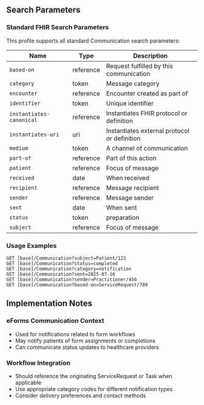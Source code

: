 ## Search Parameters

### Standard FHIR Search Parameters

This profile supports all standard Communication search parameters:

| Name | Type | Description |
|------|------|-------------|
| `based-on` | reference | Request fulfilled by this communication |
| `category` | token | Message category |
| `encounter` | reference | Encounter created as part of |
| `identifier` | token | Unique identifier |
| `instantiates-canonical` | reference | Instantiates FHIR protocol or definition |
| `instantiates-uri` | uri | Instantiates external protocol or definition |
| `medium` | token | A channel of communication |
| `part-of` | reference | Part of this action |
| `patient` | reference | Focus of message |
| `received` | date | When received |
| `recipient` | reference | Message recipient |
| `sender` | reference | Message sender |
| `sent` | date | When sent |
| `status` | token | preparation | in-progress | not-done | on-hold | stopped | completed | entered-in-error | unknown |
| `subject` | reference | Focus of message |

### Usage Examples

```
GET [base]/Communication?subject=Patient/123
GET [base]/Communication?status=completed
GET [base]/Communication?category=notification
GET [base]/Communication?sent=2025-07-16
GET [base]/Communication?sender=Practitioner/456
GET [base]/Communication?based-on=ServiceRequest/789
```

## Implementation Notes

### eForms Communication Context
- Used for notifications related to form workflows
- May notify patients of form assignments or completions
- Can communicate status updates to healthcare providers

### Workflow Integration
- Should reference the originating ServiceRequest or Task when applicable
- Use appropriate category codes for different notification types
- Consider delivery preferences and contact methods